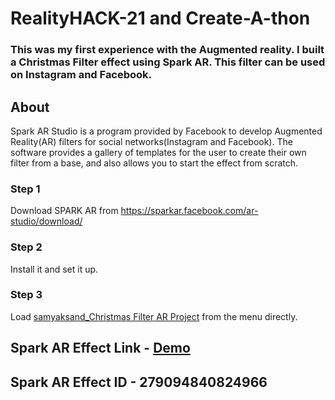 # RealityHACK-21 and Create-A-thon
### This was my first experience with the Augmented reality. I built a Christmas Filter effect using Spark AR. This filter can be used on Instagram and Facebook.

## About

Spark AR Studio is a program provided by Facebook to develop Augmented Reality(AR) filters for social networks(Instagram and Facebook). The software provides a gallery of templates for the user to create their own filter from a base, and also allows you to start the effect from scratch.

### Step 1
Download SPARK AR from https://sparkar.facebook.com/ar-studio/download/

### Step 2
Install it and set it up.

### Step 3
Load [samyaksand_Christmas Filter AR Project](https://github.com/samyaksand/RealityHACK-21-and-Create-A-thon/tree/main/samyaksand_Christmas%20Filter%20AR%20Project) from the menu directly.

## Spark AR Effect Link - [Demo](https://www.instagram.com/ar/279094840824966/?ch=Yzc4ZTMwNWJjOWM1Y2EzYzhhMTY4ZjJjYjliMWMzYTA%3D)
## Spark AR Effect ID - 279094840824966
